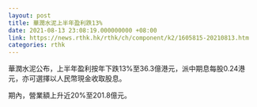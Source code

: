 ```yaml
---
layout: post
title: 華潤水泥上半年盈利跌13%
date: 2021-08-13 23:08:19.000000000 +08:00
link: https://news.rthk.hk/rthk/ch/component/k2/1605815-20210813.htm
categories: rthk
---
```


華潤水泥公布，上半年盈利按年下跌13%至36.3億港元，派中期息每股0.24港元，亦可選擇以人民幣現金收取股息。

期內，營業額上升近20%至201.8億元。

